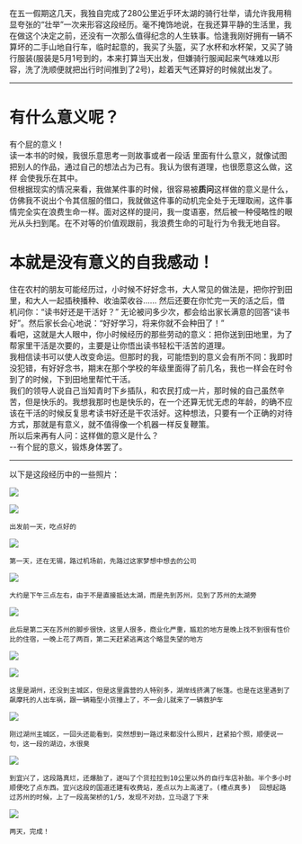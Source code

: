 在五一假期这几天，我独自完成了280公里近乎环太湖的骑行壮举，请允许我用稍显夸张的“壮举”一次来形容这段经历。毫不掩饰地说，在我还算平静的生活里，我在做这个决定之前，还没有一次那么值得纪念的人生轶事。恰逢我刚好拥有一辆不算坏的二手山地自行车，临时起意的，我买了头盔，买了水杯和水杯架，又买了骑行服装(服装是5月1号到的，本来打算当天出发，但嫌骑行服闻起来气味难以形容，洗了洗顺便就把出行时间推到了2号)，趁着天气还算好的时候就出发了。

***
# 有什么意义呢？
有个屁的意义！  
  读一本书的时候，我很乐意思考一则故事或者一段话 里面有什么意义，就像试图把别人的作品，通过自己的想法占为己有。我认为很有道理，也很愿意这么做，这样 会使我乐在其中。  
  但根据现实的情况来看，我做某件事的时候，很容易被**质问**这样做的意义是什么，仿佛我不说出个令其信服的借口，我就做这件事的动机完全处于无理取闹，这件事情完全实在浪费生命一样。面对这样的提问，我一度语塞，然后被一种侵略性的眼光从头扫到尾。在不对等的价值观跟前，我浪费生命的可耻行为令我无地自容。

# 本就是没有意义的自我感动！
住在农村的朋友可能经历过，小时候不好好念书，大人常见的做法是，把你拧到田里，和大人一起插秧播种、收油菜收谷…… 然后还要在你忙完一天的活之后，借机问你：“读书好还是干活好？” 无论被问多少次，都会给出家长满意的回答“读书好”。然后家长会心地说：“好好学习，将来你就不会种田了！”   
  看吧，这就是大人眼中，你小时候经历的那些劳动的意义：把你送到田地里，为了帮家里干活是次要的，主要是让你悟出读书轻松干活苦的道理。  
  我相信读书可以使人改变命运。但那时的我，可能悟到的意义会有所不同：我即时没犯错，有好好念书，期末在那个学校的年级里面得了前几名，我也一样会在时令到了的时候，下到田地里帮忙干活。  
  我们的领导人说自己当知青时下乡插队，和农民打成一片，那时候的自己虽然辛苦，但是快乐的。我想我那时也是快乐的，在一个还算无忧无虑的年龄，的确不应该在干活的时候反复思考读书好还是干农活好。这种想法，只要有一个正确的对待方式，那就是有意义，就不值得像一个机器一样反复鞭策。  
  所以后来再有人问：这样做的意义是什么？  
  --有个屁的意义，锻炼身体罢了。

***
以下是这段经历中的一些照片：

![](images/1.jpg)

![](images/2.jpg)

`出发前一天，吃点好的`



![](images/3.jpg)

`第一天，还在无锡，路过机场前，先路过这家梦想中想去的公司`



![](images/4.jpg)

`大约是下午三点左右，由于不是直接抵达太湖，而是先到苏州，见到了苏州的太湖旁`



![](images/5.jpg)

`此后是第二天在苏州的脚步很快，这里人很多，商业化严重，尴尬的地方是晚上找不到很有性价比的住宿，一晚上花了两百，第二天赶紧逃离这个略显失望的地方`



![](images/6.jpg)

![](images/7.jpg)

`这里是湖州，还没到主城区，但是这里露营的人特别多，湖岸线挤满了帐篷。也是在这里遇到了飙摩托的人出车祸，跟一辆箱型小货撞上了，不一会儿就来了一辆救护车`



![](images/8.jpg)

`刚过湖州主城区，一回头还能看到，突然想到一路过来都没什么照片，赶紧拍个照，顺便说一句，这一段的湖边，水很臭`



![](images/10.jpg)

`到宜兴了，这段路真烂，还爆胎了，遂叫了个货拉拉到10公里以外的自行车店补胎。半个多小时顺便吃了点东西。宜兴这段的国道还建有收费站，差点以为上高速了。(槽点真多)  回想起路过苏州的时候，上了一段高架桥的1/5，发现不对劲，立马退了下来`



![](images/11.jpg)

`两天，完成！`
